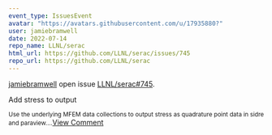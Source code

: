 ```yaml
---
event_type: IssuesEvent
avatar: "https://avatars.githubusercontent.com/u/17935880?"
user: jamiebramwell
date: 2022-07-14
repo_name: LLNL/serac
html_url: https://github.com/LLNL/serac/issues/745
repo_url: https://github.com/LLNL/serac
---
```


<a href='https://github.com/jamiebramwell' target='_blank'>jamiebramwell</a> open issue <a href='https://github.com/LLNL/serac/issues/745' target='_blank'>LLNL/serac#745</a>.

<p>Add stress to output</p><small>Use the underlying MFEM data collections to output stress as quadrature point data in sidre and paraview....</small><a href='https://github.com/LLNL/serac/issues/745' target='_blank'>View Comment</a>